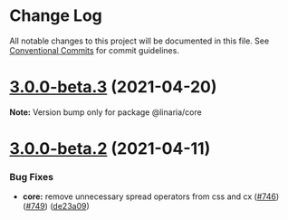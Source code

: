 # Change Log

All notable changes to this project will be documented in this file.
See [Conventional Commits](https://conventionalcommits.org) for commit guidelines.

# [3.0.0-beta.3](https://github.com/callstack/linaria/compare/v3.0.0-beta.2...v3.0.0-beta.3) (2021-04-20)

**Note:** Version bump only for package @linaria/core





# [3.0.0-beta.2](https://github.com/callstack/linaria/compare/v3.0.0-beta.1...v3.0.0-beta.2) (2021-04-11)


### Bug Fixes

* **core:** remove unnecessary spread operators from css and cx ([#746](https://github.com/callstack/linaria/issues/746)) ([#749](https://github.com/callstack/linaria/issues/749)) ([de23a09](https://github.com/callstack/linaria/commit/de23a0926c2583db01e7df5ea9a134f5910f96a1))
